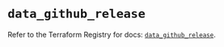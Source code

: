 # `data_github_release`

Refer to the Terraform Registry for docs: [`data_github_release`](https://registry.terraform.io/providers/integrations/github/6.4.0/docs/data-sources/release).

